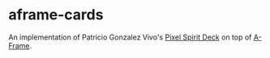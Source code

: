 # aframe-cards

An implementation of Patricio Gonzalez Vivo's [Pixel Spirit Deck](http://pixelspiritdeck.com) on top of [A-Frame](https://aframe.io).